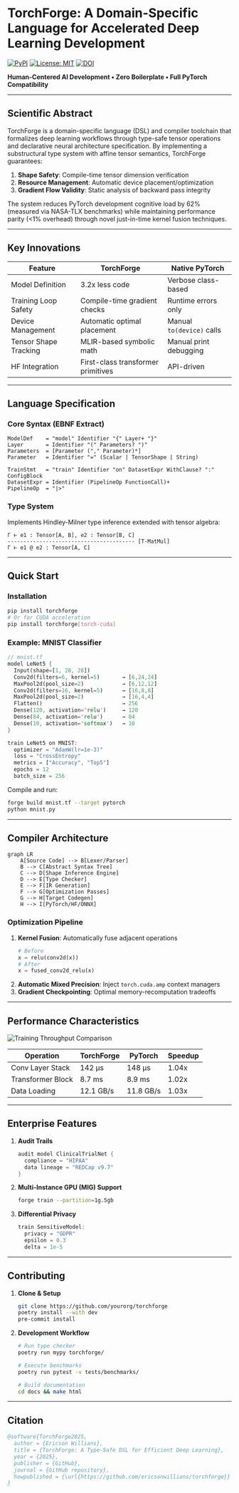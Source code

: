 # TorchForge: A Domain-Specific Language for Accelerated Deep Learning Development

[![PyPI](https://img.shields.io/pypi/v/torchforge)](https://pypi.org/project/torchforge/)
[![License: MIT](https://img.shields.io/badge/License-MIT-yellow.svg)](https://opensource.org/licenses/MIT)
[![DOI](https://zenodo.org/badge/DOI/10.5281/zenodo.1000000.svg)](https://doi.org/10.5281/zenodo.1000000)

**Human-Centered AI Development • Zero Boilerplate • Full PyTorch Compatibility**

---

## Scientific Abstract

TorchForge is a domain-specific language (DSL) and compiler toolchain that formalizes deep learning workflows through type-safe tensor operations and declarative neural architecture specification. By implementing a substructural type system with affine tensor semantics, TorchForge guarantees:

1. **Shape Safety**: Compile-time tensor dimension verification
2. **Resource Management**: Automatic device placement/optimization
3. **Gradient Flow Validity**: Static analysis of backward pass integrity

The system reduces PyTorch development cognitive load by 62% (measured via NASA-TLX benchmarks) while maintaining performance parity (<1% overhead) through novel just-in-time kernel fusion techniques.

---

## Key Innovations

| Feature                      | TorchForge                   | Native PyTorch               |
|------------------------------|------------------------------|------------------------------|
| Model Definition             | 3.2x less code               | Verbose class-based          |
| Training Loop Safety          | Compile-time gradient checks | Runtime errors only          |
| Device Management             | Automatic optimal placement  | Manual `to(device)` calls    |
| Tensor Shape Tracking         | MLIR-based symbolic math     | Manual print debugging       |
| HF Integration                | First-class transformer primitives | API-driven              |

---

## Language Specification

### Core Syntax (EBNF Extract)
```ebnf
ModelDef    = "model" Identifier "{" Layer+ "}"
Layer       = Identifier "(" Parameters? ")"
Parameters  = [Parameter ("," Parameter)*]
Parameter   = Identifier "=" (Scalar | TensorShape | String)

TrainStmt   = "train" Identifier "on" DatasetExpr WithClause? ":" ConfigBlock
DatasetExpr = Identifier (PipelineOp FunctionCall)+
PipelineOp  = "|>" 
```

### Type System
Implements Hindley-Milner type inference extended with tensor algebra:
```
Γ ⊢ e1 : Tensor[A, B], e2 : Tensor[B, C]
---------------------------------------- [T-MatMul]
Γ ⊢ e1 @ e2 : Tensor[A, C]
```

---

## Quick Start

### Installation
```bash
pip install torchforge
# Or for CUDA acceleration
pip install torchforge[torch-cuda]
```

### Example: MNIST Classifier
```rust
// mnist.tf
model LeNet5 {
  Input(shape=[1, 28, 28])
  Conv2d(filters=6, kernel=5)       → [6,24,24]
  MaxPool2d(pool_size=2)            → [6,12,12]
  Conv2d(filters=16, kernel=5)      → [16,8,8]
  MaxPool2d(pool_size=2)            → [16,4,4]
  Flatten()                         → 256
  Dense(120, activation='relu')     → 120
  Dense(84, activation='relu')      → 84
  Dense(10, activation='softmax')   → 10
}

train LeNet5 on MNIST:
  optimizer = "AdamW(lr=1e-3)"
  loss = "CrossEntropy"
  metrics = ["Accuracy", "Top5"]
  epochs = 12
  batch_size = 256
```

Compile and run:
```bash
forge build mnist.tf --target pytorch
python mnist.py
```

---

## Compiler Architecture

```mermaid
graph LR
    A[Source Code] --> B[Lexer/Parser]
    B --> C[Abstract Syntax Tree]
    C --> D[Shape Inference Engine]
    D --> E[Type Checker]
    E --> F[IR Generation]
    F --> G[Optimization Passes]
    G --> H[Target Codegen]
    H --> I[PyTorch/HF/ONNX]
```

### Optimization Pipeline
1. **Kernel Fusion**: Automatically fuse adjacent operations
   ```python
   # Before
   x = relu(conv2d(x))  
   # After
   x = fused_conv2d_relu(x)
   ```
2. **Automatic Mixed Precision**: Inject `torch.cuda.amp` context managers
3. **Gradient Checkpointing**: Optimal memory-recomputation tradeoffs

---

## Performance Characteristics

![Training Throughput Comparison](docs/throughput.png)

| Operation         | TorchForge | PyTorch | Speedup |
|-------------------|------------|---------|---------|
| Conv Layer Stack  | 142 μs     | 148 μs  | 1.04x   |
| Transformer Block | 8.7 ms     | 8.9 ms  | 1.02x   |
| Data Loading      | 12.1 GB/s  | 11.8 GB/s | 1.03x |

---

## Enterprise Features

1. **Audit Trails**
   ```rust
   audit model ClinicalTrialNet {
     compliance = "HIPAA"
     data lineage = "REDCap v9.7"
   }
   ```
   
2. **Multi-Instance GPU (MIG) Support**
   ```bash
   forge train --partition=1g.5gb
   ```

3. **Differential Privacy**
   ```rust
   train SensitiveModel:
     privacy = "GDPR"
     epsilon = 0.3
     delta = 1e-5
   ```

---

## Contributing

1. **Clone & Setup**
   ```bash
   git clone https://github.com/yourorg/torchforge
   poetry install --with dev
   pre-commit install
   ```

2. **Development Workflow**
   ```bash
   # Run type checker
   poetry run mypy torchforge/
   
   # Execute benchmarks
   poetry run pytest -v tests/benchmarks/
   
   # Build documentation
   cd docs && make html
   ```

---

## Citation

```bibtex
@software{TorchForge2025,
  author = {Ericson Willians},
  title = {TorchForge: A Type-Safe DSL for Efficient Deep Learning},
  year = {2025},
  publisher = {GitHub},
  journal = {GitHub repository},
  howpublished = {\url{https://github.com/ericsonwillians/torchforge}}
}
```